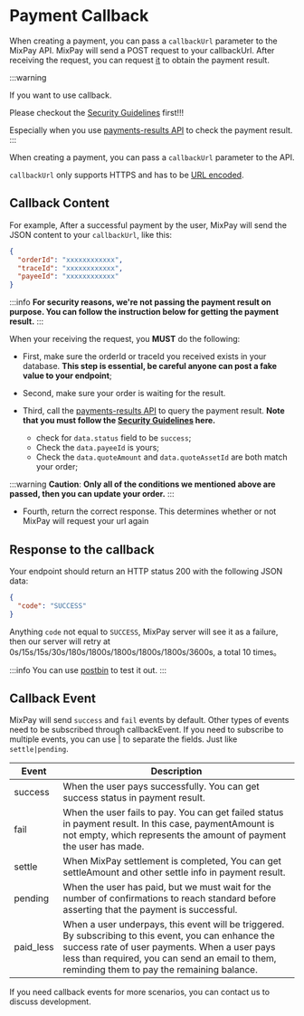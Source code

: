 # Payment Callback

When creating a payment, you can pass a `callbackUrl` parameter to the MixPay API. MixPay will send a POST request to your callbackUrl. After receiving the request, you can request [it](/api/payments/payments-results) to obtain the payment result.


:::warning

If you want to use callback.

Please checkout the [Security Guidelines](/guides/security-guidelines) first!!! 

Especially when you use [payments-results API](/api/payments/payments-results) to check the payment result. 
:::

When creating a payment, you can pass a `callbackUrl` parameter to the API. 

`callbackUrl` only supports HTTPS and has to be [URL encoded](https://www.w3schools.com/tags/ref_urlencode.ASP).

## Callback Content

For example, After a successful payment by the user, MixPay will send the JSON content to your `callbackUrl`, like this:

```json
{
  "orderId": "xxxxxxxxxxxx",
  "traceId": "xxxxxxxxxxxx",
  "payeeId": "xxxxxxxxxxxx"
}
```

:::info
**For security reasons, we're not passing the payment result on purpose. You can follow the instruction below for getting the payment result.**
:::

When your receiving the request, you **MUST** do the following:

- First, make sure the orderId or traceId you received exists in your database. **This step is essential, be careful anyone can post a fake value to your endpoint**;

- Second, make sure your order is waiting for the result.

- Third, call the [payments-results API](/api/payments/payments-results) to query the payment result. **Note that you must follow the [Security Guidelines](/guides/security-guidelines) here.**

  * check for `data.status` field to be `success`;
  * Check the `data.payeeId` is yours;
  * Check the `data.quoteAmount` and `data.quoteAssetId` are both match your order;

:::warning
**Caution**: **Only all of the conditions we mentioned above are passed, then you can update your order.**
:::

- Fourth, return the correct response. This determines whether or not MixPay will request your url again


## Response to the callback

Your endpoint should return an HTTP status 200 with the following JSON data:

```json
{  
  "code": "SUCCESS"
}
```

Anything `code` not equal to `SUCCESS`, MixPay server will see it as a failure, then our server will retry at 0s/15s/15s/30s/180s/1800s/1800s/1800s/1800s/3600s, a total 10 times。

:::info
You can use [postbin](https://www.toptal.com/developers/postbin/) to test it out.
:::

## Callback Event

MixPay will send `success` and `fail` events by default. Other types of events need to be subscribed through callbackEvent. If you need to subscribe to multiple events, you can use | to separate the fields. Just like `settle|pending`. 

| Event| Description|
| --- | --- |
| success | When the user pays successfully. You can get success status in payment result. |
| fail | When the user fails to pay. You can get failed status in payment result. In this case, paymentAmount is not empty, which represents the amount of payment the user has made.|
| settle | When MixPay settlement is completed, You can get settleAmount and other settle info in payment result.|
| pending | When the user has paid, but we must wait for the number of confirmations to reach standard before asserting that the payment is successful.|
| paid_less | When a user underpays, this event will be triggered. By subscribing to this event, you can enhance the success rate of user payments. When a user pays less than required, you can send an email to them, reminding them to pay the remaining balance. |

If you need callback events for more scenarios, you can contact us to discuss development.

